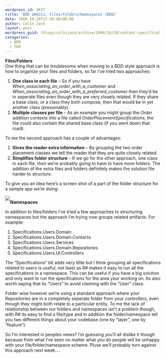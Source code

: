 ```yaml
---
wordpress_id: 4637
title: 'BDD &#8211; Files/Folders/Namespaces (BDD)'
date: 2008-10-28T15:30:00+00:00
author: Colin Jack
layout: post
wordpress_guid: /blogs/colinjack/archive/2008/10/28/context-specification-files-folders-namespaces-bdd.aspx
categories:
  - BDD
  - TDD
---
```

<span style="font-weight: bold">Files/Folders</span>  
One thing that can be troublesome when moving to a&nbsp;BDD style approach is how to organize your files and folders, so far I&#8217;ve tried two approaches: 

  1. <span style="font-weight: bold">One class in each file</span> &#8211; So if you have <span style="font-style: italic">Whe</span><span style="font-style: italic">n_associating_an_order_with_a_customer </span>and <span style="font-style: italic">When_associating_an_order_with_a_preferred_customer</span> then they&#8217;d be in seperate files even though they are very closely related. If they share a base class, or a class they both compose, then that would be in yet another class (presumably).
  2. <span style="font-weight: bold">Multiple classes per file</span> &#8211; As an example you might group the <span style="font-style: italic">Order</span> addition contexts into a file called <span style="font-style: italic">OrderPlacementSpecifications</span>, the file could also contain the shared base class (if you went down that road).

To me the second approach has a couple of advantages: 

  1. <span style="font-weight: bold" class="Apple-style-span">Gives the reader extra information</span> &#8211; By grouping the two order placement classes we tell the reader that they are quite closely related.
  2. <span style="font-weight: bold">Simplifies folder structure</span> &#8211; If we go for the other approach, one class in each file, then we&#8217;re probably going to have to have more folders. The addition of the extra files and folders definitely makes the solution file harder to structure.

To give you an idea here&#8217;s a screen shot of a part of the folder structure for a sample app we&#8217;re doing:

<div style="text-align: left">
  <a href="http://1.bp.blogspot.com/_DTvjK44dn8U/SPdvGtdZY8I/AAAAAAAAAHs/Li5AAFMIZt4/s1600-h/BDDFolder.JPG"><img border="0" src="http://1.bp.blogspot.com/_DTvjK44dn8U/SPdvGtdZY8I/AAAAAAAAAHs/Li5AAFMIZt4/s320/BDDFolder.JPG" style="margin: 0px auto 10px;cursor: pointer;text-align: center" /></a><span style="font-weight: bold">Namespaces</span>
</div>

In addition to files/folders I&#8217;ve tried a few approaches to structuring namespaces but the approach I&#8217;m trying now groups related artifacts. For example:

  1. Specifications.Users.Domain 
  2. Specifications.Users.Domain.Contacts 
  3. Specifications.Users.Services 
  4. Specifications.Users.Domain.Repositories 
  5. Specifications.Users.UI.Controllers

The &#8220;Specifications&#8221; bit adds very little but I think grouping all specifications related to users is useful, not least as R# makes it easy to run all the specifications in a namespace. This can be useful if you have a big solution and only want to run the specifications for the area your working on. Its also worth saying that its &#8220;Users&#8221; to avoid clashing with the &#8220;User&#8221; class.

Folder wise however we&#8217;re using a standard approach where your Repositories are in a completely seperate folder from your controllers, even though they might both relate to a particular entity. To me the lack of relationship between our folders and namespaces isn&#8217;t a problem though, with R# its easy to find a file/type and in addition the folder/namespace tell you two different things about your codebase (one by &#8220;layer&#8221;, one by &#8220;feature&#8221;).

So I&#8217;m interested in peoples views? I&#8217;m guessing you&#8217;ll all dislike it though because from what I&#8217;ve seen no matter what you do people will be unhappy with your file/folder/namespace scheme. Pluse we&#8217;ll probably turn against this approach next week&#8230;.